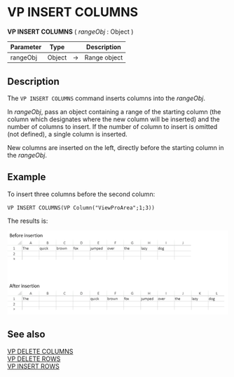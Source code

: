 # VP INSERT COLUMNS


**VP INSERT COLUMNS** ( *rangeObj* : Object ) 



|Parameter|Type||Description|
|---|---|---|---|
|rangeObj   |Object|->|Range object|

## Description

The `VP INSERT COLUMNS` command inserts columns into the *rangeObj*.

In *rangeObj*, pass an object containing a range of the starting column (the column which designates where the new column will be inserted) and the number of columns to insert. If the number of column to insert is omitted (not defined), a single column is inserted.

New columns are inserted on the left, directly before the starting column in the *rangeObj*.

## Example

To insert three columns before the second column:

```4d
VP INSERT COLUMNS(VP Column("ViewProArea";1;3))
```

The results is:

![](../images/cmd_vpInsertColumns.PNG)

## See also

[VP DELETE COLUMNS](VP%20DELETE%20COLUMNS.md)<br/>
[VP DELETE ROWS](VP%20DELETE%20ROWS.md)<br/>
[VP INSERT ROWS](VP%20INSERT%20ROWS.md)